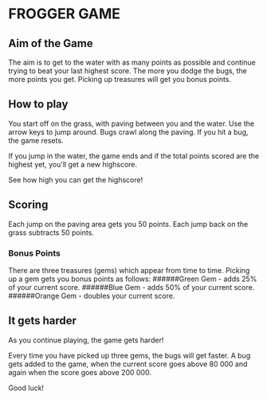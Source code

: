 # FROGGER GAME
## Aim of the Game
The aim is to get to the water with as many points as possible 
and continue trying to beat your last highest score.
The more you dodge the bugs, the more points you get. 
Picking up treasures will get you bonus points.

## How to play
You start off on the grass, with paving between you and the water.
Use the arrow keys to jump around.
Bugs crawl along the paving. If you hit a bug, the game resets.

If you jump in the water, the game ends and if the total points 
scored are the highest yet, you'll get a new highscore.

See how high you can get the highscore!

## Scoring
Each jump on the paving area gets you 50 points.
Each jump back on the grass subtracts 50 points.

### Bonus Points
There are three treasures (gems) which appear from time to time.
Picking up a gem gets you bonus points as follows:
######Green Gem - adds 25% of your current score.
######Blue Gem - adds 50% of your current score.
######Orange Gem - doubles your current score.

## It gets harder
As you continue playing, the game gets harder!

Every time you have picked up three gems, the bugs will get faster.
A bug gets added to the game, when the current score goes above 80 000
and again when the score goes above 200 000.

Good luck!